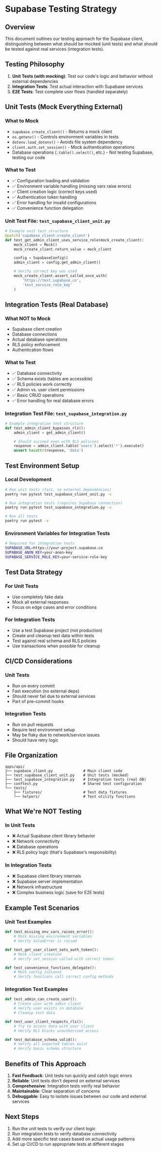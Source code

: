 # Supabase Testing Strategy

## Overview

This document outlines our testing approach for the Supabase client, distinguishing between what should be mocked (unit tests) and what should be tested against real services (integration tests).

## Testing Philosophy

1. **Unit Tests (with mocking)**: Test our code's logic and behavior without external dependencies
2. **Integration Tests**: Test actual interaction with Supabase services
3. **E2E Tests**: Test complete user flows (handled separately)

## Unit Tests (Mock Everything External)

### What to Mock

- `supabase.create_client()` - Returns a mock client
- `os.getenv()` - Controls environment variables in tests
- `dotenv.load_dotenv()` - Avoids file system dependency
- `client.auth.set_session()` - Mock authentication operations
- Database operations (`.table().select()`, etc.) - Not testing Supabase, testing our code

### What to Test

- ✅ Configuration loading and validation
- ✅ Environment variable handling (missing vars raise errors)
- ✅ Client creation logic (correct keys used)
- ✅ Authentication token handling
- ✅ Error handling for invalid configurations
- ✅ Convenience function delegation

### Unit Test File: `test_supabase_client_unit.py`

```python
# Example unit test structure
@patch('supabase_client.create_client')
def test_get_admin_client_uses_service_role(mock_create_client):
    mock_client = Mock()
    mock_create_client.return_value = mock_client

    config = SupabaseConfig()
    admin_client = config.get_admin_client()

    # Verify correct key was used
    mock_create_client.assert_called_once_with(
        'https://test.supabase.co',
        'test_service_role_key'
    )
```

## Integration Tests (Real Database)

### What NOT to Mock

- Supabase client creation
- Database connections
- Actual database operations
- RLS policy enforcement
- Authentication flows

### What to Test

- ✅ Database connectivity
- ✅ Schema exists (tables are accessible)
- ✅ RLS policies work correctly
- ✅ Admin vs. user client permissions
- ✅ Basic CRUD operations
- ✅ Error handling for real database errors

### Integration Test File: `test_supabase_integration.py`

```python
# Example integration test structure
def test_admin_client_bypasses_rls():
    admin_client = get_admin_client()

    # Should succeed even with RLS policies
    response = admin_client.table('users').select('*').execute()
    assert hasattr(response, 'data')
```

## Test Environment Setup

### Local Development

```bash
# Run unit tests (fast, no external dependencies)
poetry run pytest test_supabase_client_unit.py -v

# Run integration tests (requires Supabase connection)
poetry run pytest test_supabase_integration.py -v

# Run all tests
poetry run pytest -v
```

### Environment Variables for Integration Tests

```bash
# Required for integration tests
SUPABASE_URL=https://your-project.supabase.co
SUPABASE_ANON_KEY=your-anon-key
SUPABASE_SERVICE_ROLE_KEY=your-service-role-key
```

## Test Data Strategy

### For Unit Tests

- Use completely fake data
- Mock all external responses
- Focus on edge cases and error conditions

### For Integration Tests

- Use a test Supabase project (not production)
- Create and cleanup test data within tests
- Test against real schema and RLS policies
- Use transactions when possible for cleanup

## CI/CD Considerations

### Unit Tests

- Run on every commit
- Fast execution (no external deps)
- Should never fail due to external services
- Part of pre-commit hooks

### Integration Tests

- Run on pull requests
- Require test environment setup
- May be flaky due to network/service issues
- Should have retry logic

## File Organization

```
apps/api/
├── supabase_client.py              # Main client code
├── test_supabase_client_unit.py    # Unit tests (mocked)
├── test_supabase_integration.py    # Integration tests (real DB)
├── conftest.py                     # Shared test configuration
└── tests/
    ├── fixtures/                   # Test data fixtures
    └── helpers/                    # Test utility functions
```

## What We're NOT Testing

### In Unit Tests

- ❌ Actual Supabase client library behavior
- ❌ Network connectivity
- ❌ Database operations
- ❌ RLS policy logic (that's Supabase's responsibility)

### In Integration Tests

- ❌ Supabase client library internals
- ❌ Supabase server implementation
- ❌ Network infrastructure
- ❌ Complex business logic (save for E2E tests)

## Example Test Scenarios

### Unit Test Examples

```python
def test_missing_env_vars_raises_error():
    # Mock missing environment variables
    # Verify ValueError is raised

def test_get_user_client_sets_auth_token():
    # Mock client creation
    # Verify set_session called with correct token

def test_convenience_functions_delegate():
    # Mock config instance
    # Verify functions call correct config methods
```

### Integration Test Examples

```python
def test_admin_can_create_user():
    # Create user with admin client
    # Verify user exists in database
    # Cleanup test data

def test_user_client_respects_rls():
    # Try to access data with user client
    # Verify RLS blocks unauthorized access

def test_database_schema_valid():
    # Verify all expected tables exist
    # Verify basic schema structure
```

## Benefits of This Approach

1. **Fast Feedback**: Unit tests run quickly and catch logic errors
2. **Reliable**: Unit tests don't depend on external services
3. **Comprehensive**: Integration tests verify real behavior
4. **Maintainable**: Clear separation of concerns
5. **Debuggable**: Easy to isolate issues between our code and external services

## Next Steps

1. Run the unit tests to verify our client logic
2. Run integration tests to verify database connectivity
3. Add more specific test cases based on actual usage patterns
4. Set up CI/CD to run appropriate tests at different stages
